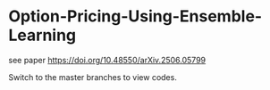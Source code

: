 # Option-Pricing-Using-Ensemble-Learning
see paper 
https://doi.org/10.48550/arXiv.2506.05799

Switch to the master branches to view codes.
